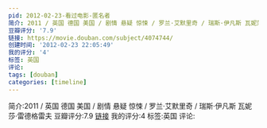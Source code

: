 ```yaml
---
pid: 2012-02-23-看过电影-匿名者
简介: 2011 / 英国 德国 美国 / 剧情 悬疑 惊悚 / 罗兰·艾默里奇 / 瑞斯·伊凡斯 瓦妮莎·雷德格雷夫
豆瓣评分: '7.9'
链接: https://movie.douban.com/subject/4074744/
创建时间: '2012-02-23 22:05:49'
我的评分: '4'
标签: 英国
评论:
tags: [douban]
categories: [timeline]
---
```

简介:2011 / 英国 德国 美国 / 剧情 悬疑 惊悚 / 罗兰·艾默里奇 / 瑞斯·伊凡斯 瓦妮莎·雷德格雷夫
豆瓣评分:7.9
[链接](https://movie.douban.com/subject/4074744/)
我的评分:4
标签:英国
评论:

